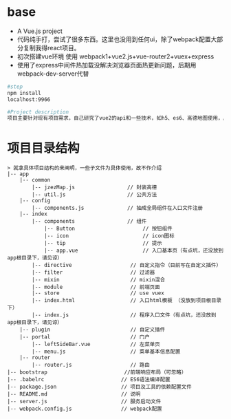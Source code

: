 # base
* A Vue.js project
* 代码纯手打，尝试了很多东西。这里也没用到任何ui，除了webpack配置大部分复制我得react项目。
* 初次搭建vue环境 使用 webpack1+vue2.js+vue-router2+vuex+express
* 使用了express中间件热加载没解决浏览器页面热更新问题，后期用webpack-dev-server代替

```bash
#step
npm install 
localhost:9966

#Project description
项目主要针对现有项目需求，自己研究了vue2的api和一些技术，如h5、es6、高德地图使用，具体见menu菜单及代码
```

# 项目目录结构 

    > 就拿具体项目结构的来阐明，一些子文件为具体使用，故不作介绍
    |-- app
        |-- common
            |-- jzezMap.js                 // 封装高德
            |-- util.js                    // 公共方法
        |-- config
            |-- components.js              // 抽成全局组件在入口文件注册
        |-- index
            |-- components                 // 组件
                |-- Button                      // 按钮组件
                |-- icon                        // icon图标
                |-- tip                         // 提示
                |-- app.vue                     // 入口基本页（有点坑，还没放到app根目录下，请见谅）
            |-- directive                   // 自定义指令（目前写在自定义插件）
            |-- filter                      // 过滤器
            |-- mixin                       // mixin混合
            |-- module                      // 前端页面
            |-- store                       // use vuex
            |-- index.html                  // 入口html模板 （没放到项目根目录下）
            |-- index.js                    // 程序入口文件（有点坑，还没放到app根目录下，请见谅）
        |-- plugin                          // 自定义插件
        |-- portal                          // 门户
            |-- leftSideBar.vue             // 左菜单页
            |-- menu.js                     // 菜单基本信息配置
        |-- router
            |-- router.js                   // 路由
    |-- bootstrap                         //前端响应布局（可忽略）
    |-- .babelrc                         // ES6语法编译配置
    |-- package.json                     // 项目及工具的依赖配置文件
    |-- README.md                        // 说明
    |-- server.js                        // 服务启动文件
    |-- webpack.config.js                // webpack配置


